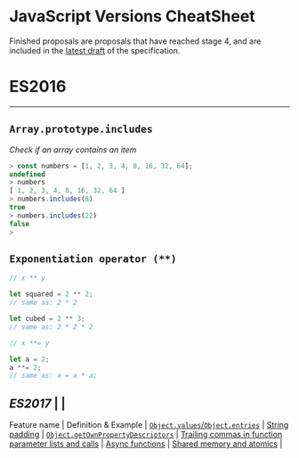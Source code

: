 # JavaScript Versions CheatSheet

Finished proposals are proposals that have reached stage 4, and are included in the [latest draft](https://tc39.github.io/ecma262/) of the specification.


 # ES2016
 ----------------------------

 ## `Array.prototype.includes` 
 *Check if an array contains an item*
 ```javascript 
 > const numbers = [1, 2, 3, 4, 8, 16, 32, 64];
undefined
> numbers
[ 1, 2, 3, 4, 8, 16, 32, 64 ]
> numbers.includes(8)
true
> numbers.includes(22)
false
>
```
## `Exponentiation operator (**)`
```javascript
// x ** y

let squared = 2 ** 2;
// same as: 2 * 2

let cubed = 2 ** 3;
// same as: 2 * 2 * 2
```

```javascript
// x **= y

let a = 2;
a **= 2;
// same as: a = a * a;
```

  
  
*ES2017* |                                                                              |
------------------------------------
Feature name | Definition & Example |
[`Object.values`/`Object.entries`](http://exploringjs.com/es2016-es2017/ch_object-entries-object-values.html)      | 
[String padding](http://exploringjs.com/es2016-es2017/ch_string-padding.html)                                      | 
[`Object.getOwnPropertyDescriptors`](https://github.com/ljharb/proposal-object-getownpropertydescriptors)          | 
[Trailing commas in function parameter lists and calls](https://github.com/tc39/proposal-trailing-function-commas) | 
[Async functions](https://github.com/tc39/ecmascript-asyncawait)                                                   | 
[Shared memory and atomics](https://github.com/tc39/ecmascript_sharedmem)                                          | 


